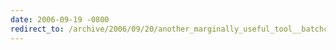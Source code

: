 ```yaml
---
date: 2006-09-19 -0800
redirect_to: /archive/2006/09/20/another_marginally_useful_tool__batchconcat.aspx/
---
```

